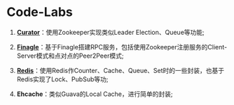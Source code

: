 # Code-Labs
1. **[Curator](https://github.com/intergret/code-labs/tree/master/labs-curator)**：使用Zookeeper实现类似Leader Election、Queue等功能;

2. **[Finagle](https://github.com/intergret/code-labs/tree/master/labs-finagle)**：基于Finagle搭建RPC服务，包括使用Zookeeper注册服务的Client-Server模式和点对点的Peer2Peer模式;

3. **[Redis](https://github.com/intergret/code-labs/tree/master/labs-redis)**：使用Redis作Counter、Cache、Queue、Set时的一些封装，也基于Redis实现了Lock、PubSub等功;

4. **Ehcache**：类似Guava的Local Cache，进行简单的封装;